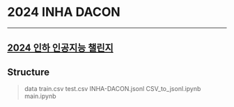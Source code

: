 # 2024 INHA DACON

---
[**2024 인하 인공지능 챌린지**](https://dacon.io/competitions/official/236291/overview/description)
---
## Structure
> data
> 	train.csv
> 	test.csv
> 	INHA-DACON.jsonl
> CSV_to_jsonl.ipynb
> main.ipynb

